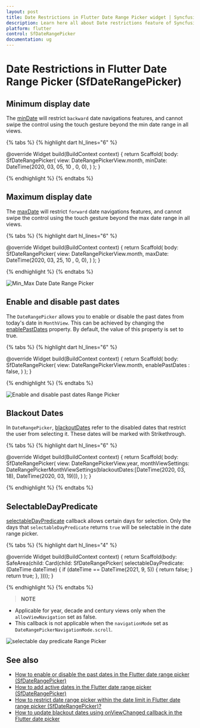```yaml
---
layout: post
title: Date Restrictions in Flutter Date Range Picker widget | Syncfusion
description: Learn here all about Date restrictions feature of Syncfusion Flutter Date Range Picker (SfDateRangePicker) widget and more.
platform: flutter
control: SfDateRangePicker
documentation: ug
---
```


# Date Restrictions in Flutter Date Range Picker (SfDateRangePicker)

## Minimum display date
The [minDate](https://pub.dev/documentation/syncfusion_flutter_datepicker/latest/datepicker/SfDateRangePicker/minDate.html) will restrict `backward` date navigations features, and cannot swipe the control using the touch gesture beyond the min date range in all views.

{% tabs %}
{% highlight dart hl_lines="6" %}

@override
Widget build(BuildContext context) {
    return Scaffold(
       body: SfDateRangePicker(
      view: DateRangePickerView.month,
      minDate: DateTime(2020, 03, 05, 10 , 0, 0),
     )
  );
}

{% endhighlight %}
{% endtabs %}

## Maximum display date
The [maxDate](https://pub.dev/documentation/syncfusion_flutter_datepicker/latest/datepicker/SfDateRangePicker/maxDate.html) will restrict `forward` date navigations features, and cannot swipe the control using the touch gesture beyond the max date range in all views.

{% tabs %}
{% highlight dart hl_lines="6" %}

@override
Widget build(BuildContext context) {
    return Scaffold(
       body: SfDateRangePicker(
       view: DateRangePickerView.month,
       maxDate: DateTime(2020, 03, 25, 10 , 0, 0),
       )
   );
}

{% endhighlight %}
{% endtabs %}

![Min_Max Date Date Range Picker](images/date-restrictions/min_max_date.png)

## Enable and disable past dates

The `DateRangePicker` allows you to enable or disable the past dates from today's date in `MonthView`. This can be achieved by changing the [enablePastDates](https://pub.dev/documentation/syncfusion_flutter_datepicker/latest/datepicker/SfDateRangePicker/enablePastDates.html) property. By default, the value of this property is set to true.

{% tabs %}
{% highlight dart hl_lines="6" %}

@override
Widget build(BuildContext context) {
    return Scaffold(
       body: SfDateRangePicker(
       view: DateRangePickerView.month,
       enablePastDates : false,
     )
   );
}

{% endhighlight %}
{% endtabs %}

![Enable and disable past dates Range Picker](images/date-restrictions/enable_diasable_pastdates.png)

## Blackout Dates
In `DateRangePicker`, [blackoutDates](https://pub.dev/documentation/syncfusion_flutter_datepicker/latest/datepicker/DateRangePickerMonthViewSettings/blackoutDates.html) refer to the disabled dates that restrict the user from selecting it. These dates will be marked with Strikethrough.

{% tabs %}
{% highlight dart hl_lines="6" %}

@override
Widget build(BuildContext context) {
  return Scaffold(
      body: SfDateRangePicker(
        view: DateRangePickerView.year,
        monthViewSettings: DateRangePickerMonthViewSettings(blackoutDates:[DateTime(2020, 03, 18), DateTime(2020, 03, 19)]),
      )
  );
}

{% endhighlight %}
{% endtabs %}

## SelectableDayPredicate
[selectableDayPredicate](https://pub.dev/documentation/syncfusion_flutter_datepicker/latest/datepicker/SfDateRangePicker/selectableDayPredicate.html) callback allows certain days for selection. Only the days that `selectableDayPredicate` returns `true` will be selectable in the date range picker.

{% tabs %}
{% highlight dart hl_lines="4" %}

@override
Widget build(BuildContext context) {
  return Scaffold(body: SafeArea(child: Card(child: SfDateRangePicker(
    selectableDayPredicate: (DateTime dateTime) {
      if (dateTime == DateTime(2021, 9, 5)) {
        return false;
      }
      return true;
    },
  ))));
}

{% endhighlight %}
{% endtabs %}

>**NOTE**
* Applicable for year, decade and century views only when the `allowViewNavigation` set as false.
* This callback is not applicable when the `navigationMode` set as `DateRangePickerNavigationMode.scroll`. 

![selectable day predicate Range Picker](images/date-restrictions/selectableDayPredicate.jpg)

## See also

* [How to enable or disable the past dates in the Flutter date range picker (SfDateRangePicker)](https://www.syncfusion.com/kb/12168/how-to-enable-or-disable-the-past-dates-in-the-flutter-date-range-picker-sfdaterangepicker)
* [How to add active dates in the Flutter date range picker (SfDateRangePicker)](https://www.syncfusion.com/kb/12075/how-to-add-active-dates-in-the-flutter-date-range-picker-sfdaterangepicker)
* [How to restrict date range picker within the date limit in Flutter date range picker (SfDateRangePicker)?](https://www.syncfusion.com/kb/11329/how-to-restrict-date-range-picker-within-the-date-limit-in-flutter-date-range-picker)
* [How to update blackout dates using onViewChanged callback in the Flutter date picker](https://www.syncfusion.com/kb/12372/how-to-update-blackout-dates-using-onviewchanged-callback-in-the-flutter-date-picker)